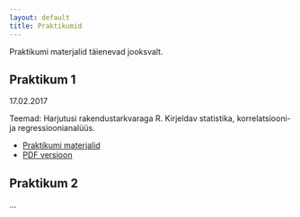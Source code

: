 ```yaml
---
layout: default
title: Praktikumid
---
```


Praktikumi materjalid täienevad jooksvalt.

## Praktikum 1

17.02.2017 

Teemad: Harjutusi rakendustarkvaraga R. Kirjeldav statistika, korrelatsiooni- ja regressioonianalüüs.

* [Praktikumi materjalid](../1praktikum)
* [PDF versioon](https://docs.google.com/viewer?url=https://github.com/datamartin/datamartin.github.io/blob/master/_1praktikum/1praktikum17.pdf)


## Praktikum 2

...
